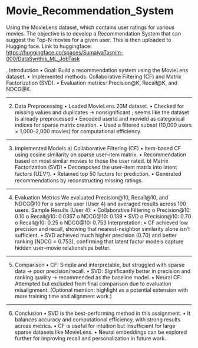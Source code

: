 # Movie_Recommendation_System
Using the MovieLens dataset, which contains user ratings for various  movies. The objective is to develop a Recommendation System that can suggest the  Top-N movies for a given user. This is then uploaded to Hugging face.
Link to huggingface: https://huggingface.co/spaces/SumaiyaTasnim-000/DataSynthis_ML_JobTask


. Introduction
•	Goal: Build a recommendation system using the MovieLens dataset.
•	Implemented methods: Collaborative Filtering (CF) and Matrix Factorization (SVD).
•	Evaluation metrics: Precision@K, Recall@K, and NDCG@K.
________________________________________
2. Data Preprocessing
•	Loaded MovieLens 20M dataset.
•	Checked for missing values and duplicates → nonsignificant ; seems like the dataset is already preprocessed
•	Encoded userId and movieId as categorical indices for sparse matrix creation.
•	Used a filtered subset (10,000 users × 1,000–2,000 movies) for computational efficiency.
________________________________________
3. Implemented Models
a) Collaborative Filtering (CF)
•	Item-based CF using cosine similarity on sparse user–item matrix.
•	Recommendation based on most similar movies to those the user rated.
b) Matrix Factorization (SVD)
•	Decomposed the user–item matrix into latent factors (UΣVᵀ).
•	Retained top 50 factors for prediction.
•	Generated recommendations by reconstructing missing ratings.
________________________________________
4. Evaluation Metrics
We evaluated Precision@10, Recall@10, and NDCG@10 for a sample user (User 4) and averaged results across 100 users.
Sample Results (User 4):
•	Collaborative Filtering
o	Precision@10: 0.10
o	Recall@10: 0.0357
o	NDCG@10: 0.139
•	SVD
o	Precision@10: 0.70
o	Recall@10: 0.25
o	NDCG@10: 0.753
Interpretation:
•	CF achieved low precision and recall, showing that nearest-neighbor similarity alone isn’t sufficient.
•	SVD achieved much higher precision (0.70) and better ranking (NDCG = 0.753), confirming that latent factor models capture hidden user–movie relationships better.
________________________________________
5. Comparison
•	CF: Simple and interpretable, but struggled with sparse data → poor precision/recall.
•	SVD: Significantly better in precision and ranking quality → recommended as the baseline model.
•	Neural CF: Attempted but excluded from final comparison due to evaluation misalignment. (Optional mention: highlight as a potential extension with more training time and alignment work.)
________________________________________
6. Conclusion
•	SVD is the best-performing method in this assignment.
•	It balances accuracy and computational efficiency, with strong results across metrics.
•	CF is useful for intuition but insufficient for large sparse datasets like MovieLens.
•	Neural embeddings can be explored further for improving recall and personalization in future work.

